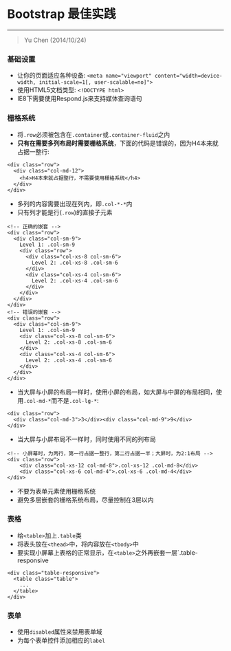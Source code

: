 # Bootstrap 最佳实践
------

> Yu Chen (2014/10/24)

### 基础设置
- 让你的页面适应各种设备:
   `<meta name="viewport" content="width=device-width, initial-scale=1[, user-scalable=no]">`
- 使用HTML5文档类型: `<!DOCTYPE html>`
- IE8下需要使用Respond.js来支持媒体查询语句

### 栅格系统

- 将`.row`必须被包含在`.container`或`.container-fluid`之内
- **只有在需要多列布局时需要栅格系统**，下面的代码是错误的，因为H4本来就占据一整行:
```
<div class="row">
  <div class="col-md-12">
    <h4>H4本来就占据整行，不需要使用栅格系统</h4>
  </div>
</div>
```
- 多列的内容需要出现在列内，即`.col-*-*`内
- 只有列才能是行(`.row`)的直接子元素
```
<!-- 正确的嵌套 -->
<div class="row">
  <div class="col-sm-9">
    Level 1: .col-sm-9
    <div class="row">
      <div class="col-xs-8 col-sm-6">
        Level 2: .col-xs-8 .col-sm-6
      </div>
      <div class="col-xs-4 col-sm-6">
        Level 2: .col-xs-4 .col-sm-6
      </div>
    </div>
  </div>
</div>
<!-- 错误的嵌套 -->
<div class="row">
  <div class="col-sm-9">
    Level 1: .col-sm-9
    <div class="col-xs-8 col-sm-6">
      Level 2: .col-xs-8 .col-sm-6
    </div>
    <div class="col-xs-4 col-sm-6">
      Level 2: .col-xs-4 .col-sm-6
    </div>
  </div>
</div>
```
- 当大屏与小屏的布局一样时，使用小屏的布局，如大屏与中屏的布局相同，使用`.col-md-*`而不是`.col-lg-*`:
```
<div class="row">
  <div class="col-md-3">3</div><div class="col-md-9">9</div>
</div>
```
- 当大屏与小屏布局不一样时，同时使用不同的列布局
```
<!-- 小屏幕时，为两行，第一行占据一整行，第二行占据一半；大屏时，为2:1布局 -->
<div class="row"> 
	<div class="col-xs-12 col-md-8">.col-xs-12 .col-md-8</div> 
	<div class="col-xs-6 col-md-4">.col-xs-6 .col-md-4</div> 
</div>
```
- 不要为表单元素使用栅格系统
- 避免多层嵌套的栅格系统布局，尽量控制在3层以内

### 表格

- 给`<table>`加上`.table`类
- 将表头放在`<thead>`中，将内容放在`<tbody>`中
- 要实现小屏幕上表格的正常显示，在`<table>`之外再嵌套一层`.table-responsive
```
<div class="table-responsive">
  <table class="table">
    ...
  </table>
</div>
```

### 表单

- 使用`disabled`属性来禁用表单域
- 为每个表单控件添加相应的`label`
